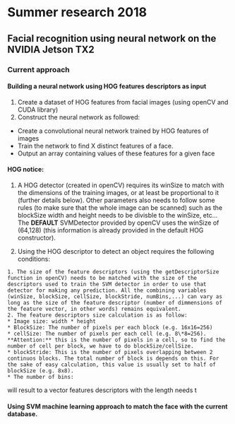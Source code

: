 # Summer research 2018

## Facial recognition using neural network on the NVIDIA Jetson TX2

### Current approach

#### Building a neural network using HOG features descriptors as input
1. Create a dataset of HOG features from facial images (using openCV and CUDA library)
2. Construct the neural network as followed:
* Create a convolutional neural network trained by HOG features of images
* Train the network to find X distinct features of a face.
* Output an array containing values of these features for a given face

#### HOG notice:

1. A HOG detector (created in openCV) requires its winSize to match with the dimensions of the training images, or at least be proportional to it (further details below). Other parameters also needs to follow some rules (to make sure that the whole image can be scanned) such as the blockSize width and height needs to be divisble to the winSize, etc... The **DEFAULT** SVMDetector provided by openCV uses the winSize of (64,128) (this information is already provided in the default HOG constructor). 

2. Using the HOG descriptor to detect an object requires the following conditions:

```
1. The size of the feature descriptors (using the getDescriptorSize function in openCV) needs to be matched with the size of the descriptors used to train the SVM detector in order to use that detector for making any prediction. All the combining variables (winSize, blockSize, cellSize, blockStride, numBins,...) can vary as long as the size of the feature descriptor (number of dimmensions of the feature vector, in other words) remains equivalent.
2. The feature descriptors size calculation is as follow:
* Image size: width * height
* BlockSize: The number of pixels per each block (e.g. 16x16=256)
* cellSize: The number of pixels per each cell (e.g. 8\*8=256). **Attention:** this is the number of pixels in a cell, so to find the number of cell per block, we have to do blockSize/cellSize.
* blockStride: This is the number of pixels overlapping between 2 continuos blocks. The total number of block is depends on this. For the sake of easy calculation, this value is usually set to half of blockSize (e.g. 8x8).
* The number of bins: 
```

will result to a vector features descriptors with the length needs t
#### Using SVM machine learning approach to match the face with the current database.
